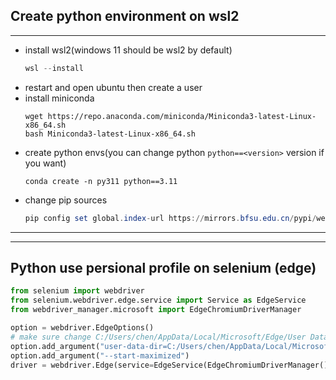 ## Create python environment on wsl2
---
- install wsl2(windows 11 should be wsl2 by default)
  ```powershell
  wsl --install
  ```
- restart and open ubuntu then create a user
- install miniconda
  ```ubuntu
  wget https://repo.anaconda.com/miniconda/Miniconda3-latest-Linux-x86_64.sh
  bash Miniconda3-latest-Linux-x86_64.sh
  ```
- create python envs(you can change python `python==<version>` version if you want)
  ```ubuntu
  conda create -n py311 python==3.11
  ```
- change pip sources
  ```powershell
  pip config set global.index-url https://mirrors.bfsu.edu.cn/pypi/web/simple
  ```
---


---
## Python use persional profile on selenium (edge)
```python
from selenium import webdriver
from selenium.webdriver.edge.service import Service as EdgeService
from webdriver_manager.microsoft import EdgeChromiumDriverManager

option = webdriver.EdgeOptions()
# make sure change C:/Users/chen/AppData/Local/Microsoft/Edge/User Data to your own profile address,you can find it with edge in edge://version
option.add_argument("user-data-dir=C:/Users/chen/AppData/Local/Microsoft/Edge/User Data")
option.add_argument("--start-maximized")
driver = webdriver.Edge(service=EdgeService(EdgeChromiumDriverManager().install()),options=option)
```
